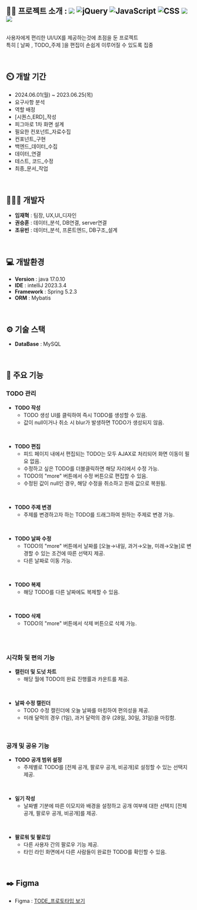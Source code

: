 <div style="display: flex; flex-direction:row;">
    <h2>👨‍🏫 프로젝트 소개 : 
        <img src="https://img.shields.io/badge/spring-6DB33F?style=flat&logo=spring&logoColor=white">
        <img src="https://img.shields.io/badge/jquery-0769AD?style=flat&logo=jquery&logoColor=white" alt="jQuery">
        <img src="https://img.shields.io/badge/javascript-F7DF1E?style=flat&logo=javascript&logoColor=black"
            alt="JavaScript">
        <img src="https://img.shields.io/badge/css-1572B6?style=flat&logo=css3&logoColor=white" alt="CSS">
        <img src="https://img.shields.io/badge/mysql-4479A1?style=flat&logo=mysql&logoColor=white">
        <img src="https://img.shields.io/badge/github-181717?style=flat&logo=github&logoColor=white">
    </h2>

</div>

사용자에게 편리한 UI/UX를 제공하는것에 초점을 둔 프로젝트 <br>
특히 [ 날짜 , TODO_주제 ]을 편집이 손쉽게 이루어질 수 있도록 집중

<br>

## ⏲️ 개발 기간
- 2024.06.01(월) ~ 2023.06.25(목)
- 요구사항 분석
- 역할 배정
- [시퀀스,ERD]_작성
- 피그마로 1차 화면 설계
- 필요한 컨포넌트_자료수집
- 컨포넌트_구현
- 백엔드_데이터_수집
- 데이터_연결
- 테스트, 코드_수정
- 최종_문서_작업

<br>

## 🧑‍🤝‍🧑 개발자
- **임재혁** : 팀장, UX,UI_디자인
- **권승훈** : 데이터_분석, DB연결, server연결
- **조유빈** : 데이터_분석, 프론트엔드, DB구조_설계

<br>

## 💻 개발환경
- **Version** : java 17.0.10
- **IDE** : intelliJ 2023.3.4
- **Framework** : Spring 5.2.3
- **ORM** : Mybatis

<br>

## ⚙️ 기술 스택
- **DataBase** : MySQL

<br>

## 📌 주요 기능
### TODO 관리
- **TODO 작성**
    - TODO 생성 UI를 클릭하여 즉시 TODO를 생성할 수 있음.
    - 값이 null이거나 취소 시 blur가 발생하면 TODO가 생성되지 않음.
      
<br>

- **TODO 편집**
    - 피드 페이지 내에서 편집되는 TODO는 모두 AJAX로 처리되어 화면 이동이 필요 없음.
    - 수정하고 싶은 TODO를 더블클릭하면 해당 자리에서 수정 가능.
    - TODO의 "more" 버튼에서 수정 버튼으로 편집할 수 있음.
    - 수정된 값이 null인 경우, 해당 수정을 취소하고 원래 값으로 복원됨.
      
<br>

- **TODO 주제 변경**
    - 주제를 변경하고자 하는 TODO를 드래그하여 원하는 주제로 변경 가능.
      
<br>

- **TODO 날짜 수정**
    - TODO의 "more" 버튼에서 날짜를 [오늘→내일, 과거→오늘, 미래→오늘]로 변경할 수 있는 조건에 따른 선택지 제공.
    - 다른 날짜로 이동 가능.
      
<br>

- **TODO 복제**
    - 해당 TODO를 다른 날짜에도 복제할 수 있음.

<br>

- **TODO 삭제**
    - TODO의 "more" 버튼에서 삭제 버튼으로 삭제 가능.
    
<br>
<br>

### 시각화 및 편의 기능
- **캘린더 및 도넛 차트**
    - 해당 월에 TODO의 완료 진행률과 카운트를 제공.

<br>

- **날짜 수정 캘린더**
    - TODO 수정 캘린더에 오늘 날짜를 마킹하여 편의성을 제공.
    - 미래 달력의 경우 (1일), 과거 달력의 경우 (28일, 30일, 31일)을 마킹함.

<br>

### 공개 및 공유 기능
- **TODO 공개 범위 설정**
    - 주제별로 TODO를 [전체 공개, 팔로우 공개, 비공개]로 설정할 수 있는 선택지 제공.

<br>

- **일기 작성**
    - 날짜별 기분에 따른 이모지와 배경을 설정하고 공개 여부에 대한 선택지 [전체 공개, 팔로우 공개, 비공개]를 제공.

<br>

- **팔로워 및 팔로잉**
    - 다른 사용자 간의 팔로우 기능 제공.
    - 타인 라인 화면에서 다른 사람들이 완료한 TODO를 확인할 수 있음.

<br>

## ✒️ Figma
- Figma : [ TODE_프로토타입 보기
](https://www.figma.com/proto/tMgkRWVhFeoeY46mDktsQ2/%EB%A0%88%ED%8D%BC%EB%9F%B0%EC%8A%A4?node-id=215-1225/)
